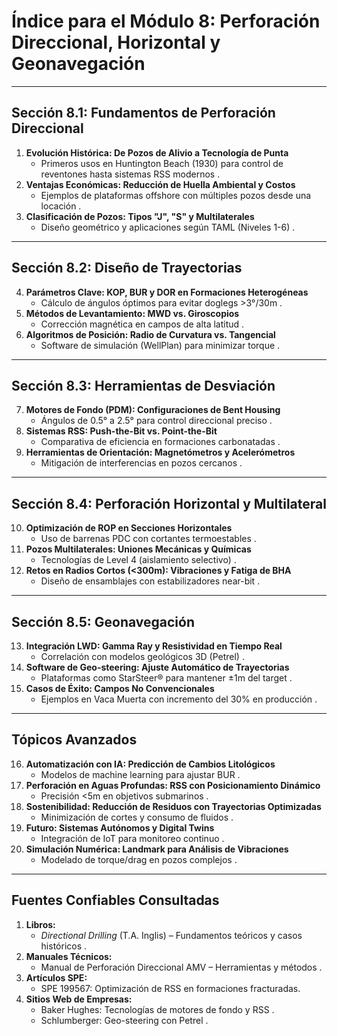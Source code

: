 # **Índice para el Módulo 8: Perforación Direccional, Horizontal y Geonavegación**  

---

## **Sección 8.1: Fundamentos de Perforación Direccional**  

1. **Evolución Histórica: De Pozos de Alivio a Tecnología de Punta**  
   - Primeros usos en Huntington Beach (1930) para control de reventones hasta sistemas RSS modernos .  
2. **Ventajas Económicas: Reducción de Huella Ambiental y Costos**  
   - Ejemplos de plataformas offshore con múltiples pozos desde una locación .  
3. **Clasificación de Pozos: Tipos "J", "S" y Multilaterales**  
   - Diseño geométrico y aplicaciones según TAML (Niveles 1-6) .  

---

## **Sección 8.2: Diseño de Trayectorias**  

4. **Parámetros Clave: KOP, BUR y DOR en Formaciones Heterogéneas**  
   - Cálculo de ángulos óptimos para evitar doglegs >3°/30m .  
5. **Métodos de Levantamiento: MWD vs. Giroscopios**  
   - Corrección magnética en campos de alta latitud .  
6. **Algoritmos de Posición: Radio de Curvatura vs. Tangencial**  
   - Software de simulación (WellPlan) para minimizar torque .  

---

## **Sección 8.3: Herramientas de Desviación**  

7. **Motores de Fondo (PDM): Configuraciones de Bent Housing**  
   - Ángulos de 0.5° a 2.5° para control direccional preciso .  
8. **Sistemas RSS: Push-the-Bit vs. Point-the-Bit**  
   - Comparativa de eficiencia en formaciones carbonatadas .  
9. **Herramientas de Orientación: Magnetómetros y Acelerómetros**  
   - Mitigación de interferencias en pozos cercanos .  

---

## **Sección 8.4: Perforación Horizontal y Multilateral**  

10. **Optimización de ROP en Secciones Horizontales**  
    - Uso de barrenas PDC con cortantes termoestables .  
11. **Pozos Multilaterales: Uniones Mecánicas y Químicas**  
    - Tecnologías de Level 4 (aislamiento selectivo) .  
12. **Retos en Radios Cortos (<300m): Vibraciones y Fatiga de BHA**  
    - Diseño de ensamblajes con estabilizadores near-bit .  

---

## **Sección 8.5: Geonavegación**  

13. **Integración LWD: Gamma Ray y Resistividad en Tiempo Real**  
    - Correlación con modelos geológicos 3D (Petrel) .  
14. **Software de Geo-steering: Ajuste Automático de Trayectorias**  
    - Plataformas como StarSteer® para mantener ±1m del target .  
15. **Casos de Éxito: Campos No Convencionales**  
    - Ejemplos en Vaca Muerta con incremento del 30% en producción .  

---

## **Tópicos Avanzados**  

16. **Automatización con IA: Predicción de Cambios Litológicos**  
    - Modelos de machine learning para ajustar BUR .  
17. **Perforación en Aguas Profundas: RSS con Posicionamiento Dinámico**  
    - Precisión <5m en objetivos submarinos .  
18. **Sostenibilidad: Reducción de Residuos con Trayectorias Optimizadas**  
    - Minimización de cortes y consumo de fluidos .  
19. **Futuro: Sistemas Autónomos y Digital Twins**  
    - Integración de IoT para monitoreo continuo .  
20. **Simulación Numérica: Landmark para Análisis de Vibraciones**  
    - Modelado de torque/drag en pozos complejos .  

---

## **Fuentes Confiables Consultadas**  

1. **Libros:**  
   - *Directional Drilling* (T.A. Inglis) – Fundamentos teóricos y casos históricos .  
2. **Manuales Técnicos:**  
   - Manual de Perforación Direccional AMV – Herramientas y métodos .  
3. **Artículos SPE:**  
   - SPE 199567: Optimización de RSS en formaciones fracturadas.  
4. **Sitios Web de Empresas:**  
   - Baker Hughes: Tecnologías de motores de fondo y RSS .  
   - Schlumberger: Geo-steering con Petrel .  
